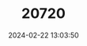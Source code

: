 ---
title: "20720"
category: "Steatomys krebsii"
draft: false
date: 2024-02-22 13:03:50
languages:
  English: ["Kreb's Fat Mouse"]
---